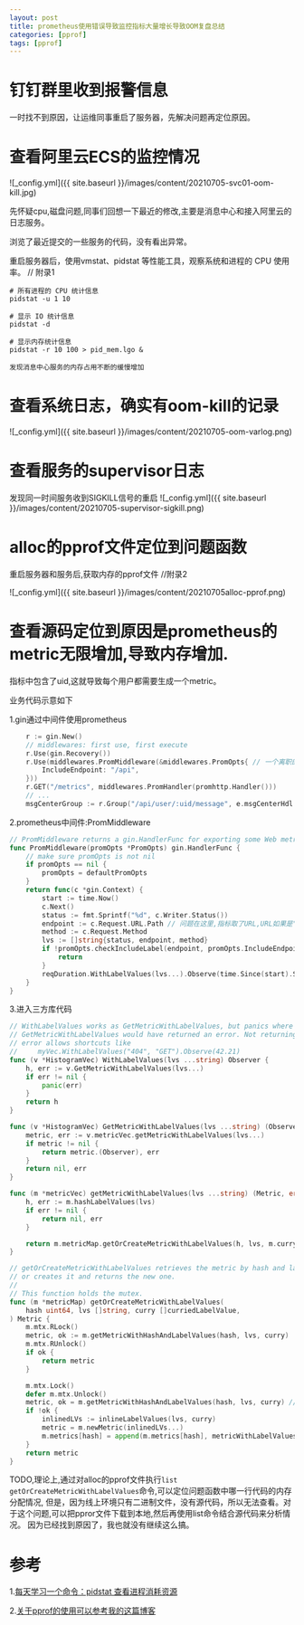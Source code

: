 ```yaml
---
layout: post
title: prometheus使用错误导致监控指标大量增长导致OOM复盘总结
categories: [pprof]
tags: [pprof]
---
```


# 钉钉群里收到报警信息
一时找不到原因，让运维同事重启了服务器，先解决问题再定位原因。

# 查看阿里云ECS的监控情况

![_config.yml]({{ site.baseurl }}/images/content/20210705-svc01-oom-kill.jpg)

先怀疑cpu,磁盘问题,同事们回想一下最近的修改,主要是消息中心和接入阿里云的日志服务。

浏览了最近提交的一些服务的代码，没有看出异常。

重启服务器后，使用vmstat、pidstat 等性能工具，观察系统和进程的 CPU 使用率。 // 附录1

```
# 所有进程的 CPU 统计信息
pidstat -u 1 10

# 显示 IO 统计信息
pidstat -d

# 显示内存统计信息
pidstat -r 10 100 > pid_mem.lgo &

发现消息中心服务的内存占用不断的缓慢增加
```

# 查看系统日志，确实有oom-kill的记录
![_config.yml]({{ site.baseurl }}/images/content/20210705-oom-varlog.png)

# 查看服务的supervisor日志
发现同一时间服务收到SIGKILL信号的重启
![_config.yml]({{ site.baseurl }}/images/content/20210705-supervisor-sigkill.png)

# alloc的pprof文件定位到问题函数
重启服务器和服务后,获取内存的pprof文件 //附录2

![_config.yml]({{ site.baseurl }}/images/content/20210705alloc-pprof.png)

# 查看源码定位到原因是prometheus的metric无限增加,导致内存增加.
指标中包含了uid,这就导致每个用户都需要生成一个metric。

业务代码示意如下

1.gin通过中间件使用prometheus

```go
    r := gin.New()
	// middlewares: first use, first execute
	r.Use(gin.Recovery())
	r.Use(middlewares.PromMiddleware(&middlewares.PromOpts{ // 一个离职的同事写的
		IncludeEndpoint: "/api",
	}))
	r.GET("/metrics", middlewares.PromHandler(promhttp.Handler()))
    // ...
	msgCenterGroup := r.Group("/api/user/:uid/message", e.msgCenterHdl.ExtractUserID) // 一个新同事写的,也是后续导致问题的地方
```

2.prometheus中间件:PromMiddleware

```go
// PromMiddleware returns a gin.HandlerFunc for exporting some Web metrics
func PromMiddleware(promOpts *PromOpts) gin.HandlerFunc {
	// make sure promOpts is not nil
	if promOpts == nil {
		promOpts = defaultPromOpts
	}
	return func(c *gin.Context) {
		start := time.Now()
		c.Next()
		status := fmt.Sprintf("%d", c.Writer.Status())
		endpoint := c.Request.URL.Path // 问题在这里,指标取了URL,URL如果是"/api/user/:uid/message",那就是每个用户一个监控指标
		method := c.Request.Method
		lvs := []string{status, endpoint, method}
		if !promOpts.checkIncludeLabel(endpoint, promOpts.IncludeEndpoint) {
			return
		}
		reqDuration.WithLabelValues(lvs...).Observe(time.Since(start).Seconds())
	}
}
```

3.进入三方库代码

```go
// WithLabelValues works as GetMetricWithLabelValues, but panics where
// GetMetricWithLabelValues would have returned an error. Not returning an
// error allows shortcuts like
//     myVec.WithLabelValues("404", "GET").Observe(42.21)
func (v *HistogramVec) WithLabelValues(lvs ...string) Observer {
	h, err := v.GetMetricWithLabelValues(lvs...)
	if err != nil {
		panic(err)
	}
	return h
}

func (v *HistogramVec) GetMetricWithLabelValues(lvs ...string) (Observer, error) {
	metric, err := v.metricVec.getMetricWithLabelValues(lvs...)
	if metric != nil {
		return metric.(Observer), err
	}
	return nil, err
}

func (m *metricVec) getMetricWithLabelValues(lvs ...string) (Metric, error) {
	h, err := m.hashLabelValues(lvs)
	if err != nil {
		return nil, err
	}

	return m.metricMap.getOrCreateMetricWithLabelValues(h, lvs, m.curry), nil
}

// getOrCreateMetricWithLabelValues retrieves the metric by hash and label value
// or creates it and returns the new one.
//
// This function holds the mutex.
func (m *metricMap) getOrCreateMetricWithLabelValues(
	hash uint64, lvs []string, curry []curriedLabelValue,
) Metric {
	m.mtx.RLock()
	metric, ok := m.getMetricWithHashAndLabelValues(hash, lvs, curry)
	m.mtx.RUnlock()
	if ok {
		return metric
	}

	m.mtx.Lock()
	defer m.mtx.Unlock()
	metric, ok = m.getMetricWithHashAndLabelValues(hash, lvs, curry) // TODO 这里还没细看,看函数名就是根据指标的hash查找指标metric
	if !ok {
		inlinedLVs := inlineLabelValues(lvs, curry)
		metric = m.newMetric(inlinedLVs...)
		m.metrics[hash] = append(m.metrics[hash], metricWithLabelValues{values: inlinedLVs, metric: metric}) // 这里不断增加
	}
	return metric
}
```

TODO,理论上,通过对alloc的pprof文件执行`list getOrCreateMetricWithLabelValues`命令,可以定位问题函数中哪一行代码的内存分配情况,
但是，因为线上环境只有二进制文件，没有源代码，所以无法查看。对于这个问题,可以把ppror文件下载到本地,然后再使用list命令结合源代码来分析情况。
因为已经找到原因了，我也就没有继续这么搞。

# 参考
1.[每天学习一个命令：pidstat 查看进程消耗资源](https://einverne.github.io/post/2019/05/pidstat-usage.html)

2.[关于pprof的使用可以参考我的这篇博客](https://yudidi.github.io/performance/)